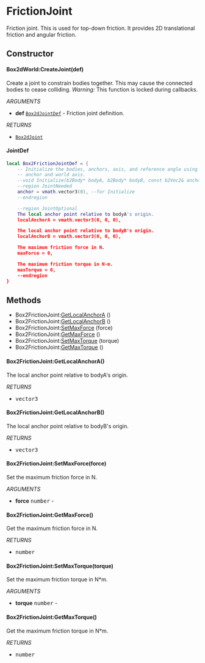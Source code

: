 # FrictionJoint
Friction joint. This is used for top-down friction.
It provides 2D translational friction and angular friction.

## Constructor

#### Box2dWorld:CreateJoint(def)
Create a joint to constrain bodies together.
This may cause the connected bodies to cease colliding.
_Warning:_ This function is locked during callbacks.

_ARGUMENTS_
* __def__ [`Box2dJointDef`](../Joint.md) - Friction joint definition.

_RETURNS_
* [`Box2dJoint`](../Joint.md)

#### JointDef
```lua
local Box2FrictionJointDef = {
    -- Initialize the bodies, anchors, axis, and reference angle using the world
    -- anchor and world axis.
    --void Initialize(b2Body* bodyA, b2Body* bodyB, const b2Vec2& anchor);
    --region JointNeeded
    anchor = vmath.vector3(0), --for Initialize
    --endregion

    --region JointOptional
    The local anchor point relative to bodyA's origin.
    localAnchorA = vmath.vector3(0, 0, 0),

    The local anchor point relative to bodyB's origin.
    localAnchorB = vmath.vector3(0, 0, 0),

    The maximum friction force in N.
    maxForce = 0,

    The maximum friction torque in N-m.
    maxTorque = 0,
    --endregion
}
```

## Methods

* Box2FrictionJoint:[GetLocalAnchorA](#box2frictionjointgetlocalanchora) ()
* Box2FrictionJoint:[GetLocalAnchorB](#box2frictionjointgetlocalanchorb) ()
* Box2FrictionJoint:[SetMaxForce](#box2frictionjointsetmaxforceforce) (force)
* Box2FrictionJoint:[GetMaxForce](#box2frictionjointgetmaxforce) ()
* Box2FrictionJoint:[SetMaxTorque](#box2frictionjointsetmaxtorquetorque) (torque)
* Box2FrictionJoint:[GetMaxTorque](#box2frictionjointgetmaxtorque) ()

#### Box2FrictionJoint:GetLocalAnchorA()
The local anchor point relative to bodyA's origin.

_RETURNS_
* <kbd>vector3</kbd>

#### Box2FrictionJoint:GetLocalAnchorB()
The local anchor point relative to bodyB's origin.

_RETURNS_
* <kbd>vector3</kbd>

#### Box2FrictionJoint:SetMaxForce(force)
Set the maximum friction force in N.

_ARGUMENTS_
* __force__ <kbd>number</kbd> -

#### Box2FrictionJoint:GetMaxForce()
Get the maximum friction force in N.

_RETURNS_
* <kbd>number</kbd>

#### Box2FrictionJoint:SetMaxTorque(torque)
Set the maximum friction torque in N*m.

_ARGUMENTS_
* __torque__ <kbd>number</kbd> -

#### Box2FrictionJoint:GetMaxTorque()
Get the maximum friction torque in N*m.

_RETURNS_
* <kbd>number</kbd>
